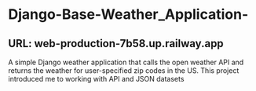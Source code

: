 # Django-Base-Weather_Application-
## URL: web-production-7b58.up.railway.app
A simple Django weather application that calls the open weather API and returns the weather for user-specified zip codes in the US. This project introduced me to working with API and JSON datasets
